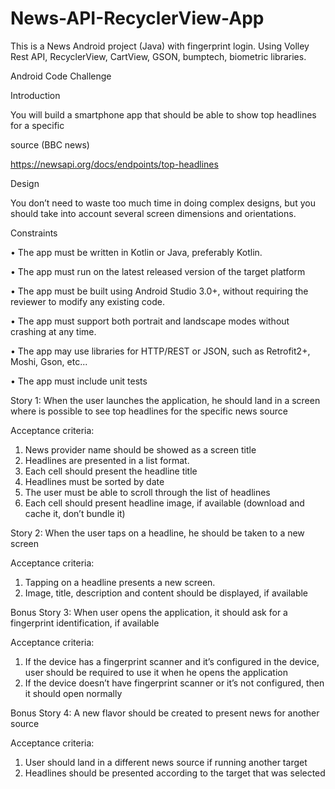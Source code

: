 # News-API-RecyclerView-App
This is a News Android project (Java) with fingerprint login. Using Volley Rest API, RecyclerView, CartView, GSON, bumptech, biometric libraries.

Android Code Challenge

Introduction

You will build a smartphone app that should be able to show top headlines for a specific

source (BBC news)

https://newsapi.org/docs/endpoints/top-headlines

Design

You don’t need to waste too much time in doing complex designs, but you should take into
account several screen dimensions and orientations.

Constraints

• The app must be written in Kotlin or Java, preferably Kotlin.

• The app must run on the latest released version of the target platform

• The app must be built using Android Studio 3.0+, without requiring the reviewer to modify any existing code.

• The app must support both portrait and landscape modes without crashing at any time.

• The app may use libraries for HTTP/REST or JSON, such as Retrofit2+, Moshi, Gson, etc...

• The app must include unit tests

Story 1: When the user launches the application, he should land in a screen where is possible to see top headlines for the specific news source

Acceptance criteria:
1. News provider name should be showed as a screen title
2. Headlines are presented in a list format.
3. Each cell should present the headline title
4. Headlines must be sorted by date
5. The user must be able to scroll through the list of headlines
6. Each cell should present headline image, if available (download and cache it, don’t bundle it)

Story 2: When the user taps on a headline, he should be taken to a new screen

Acceptance criteria:
1. Tapping on a headline presents a new screen.
2. Image, title, description and content should be displayed, if available 

Bonus Story 3: When user opens the application, it should ask for a fingerprint identification, if available

Acceptance criteria:
1. If the device has a fingerprint scanner and it’s configured in the device, user should be required to use it when he opens the application
2. If the device doesn’t have fingerprint scanner or it’s not configured, then it should open normally
 
Bonus Story 4: A new flavor should be created to present news for another source

Acceptance criteria:
1. User should land in a different news source if running another target
2. Headlines should be presented according to the target that was selected

